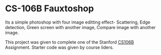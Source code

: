 # CS-106B Fauxtoshop

Its a simple photoshop with four image editting effect- Scattering, Edge detection, Green screen with another image, Compare image with another image.

This project was given to complete one of the Stanford [CS106B](http://web.stanford.edu/class/archive/cs/cs106b/cs106b.1162/lectures.shtml) Assignment. Starter code was given by course liders.
